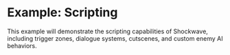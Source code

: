 # Example: Scripting

This example will demonstrate the scripting capabilities of Shockwave, including trigger zones, dialogue systems, cutscenes, and custom enemy AI behaviors.
